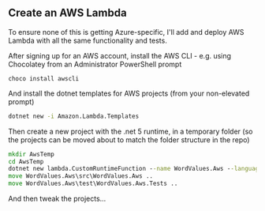 ## Create an AWS Lambda

To ensure none of this is getting Azure-specific, I'll add and deploy AWS Lambda with all the same functionality and tests.

After signing up for an AWS account, install the AWS CLI - e.g. using Chocolatey from an Administrator PowerShell prompt
```pwsh
choco install awscli
```

And install the dotnet templates for AWS projects (from your non-elevated prompt)
```cmd
dotnet new -i Amazon.Lambda.Templates
```
Then create a new project with the .net 5 runtime, in a temporary folder (so the projects can be moved about to match the folder structure in the repo)
```cmd
mkdir AwsTemp
cd AwsTemp
dotnet new lambda.CustomRuntimeFunction --name WordValues.Aws --language F#
move WordValues.Aws\src\WordValues.Aws ..
move WordValues.Aws\test\WordValues.Aws.Tests ..
```
And then tweak the projects...